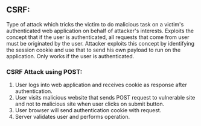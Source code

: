 ## CSRF:
Type of attack which tricks the victim to do malicious task on a victim's authenticated web application on behalf of attacker's interests. Exploits the concept that if the user is authenticated, all requests that come from user must be originated by the user. Attacker exploits this concept by identifying the session cookie and use that to send his own payload to run on the application. Only works if the user is authenticated.

### CSRF Attack using POST:
1. User logs into web application and receives cookie as response after authentication.
2. User visits malicious website that sends POST request to vulnerable site and not to malicious site when user clicks on submit button.
3. User browser will send authentication cookie with request.
4. Server validates user and performs operation.


